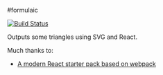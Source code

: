 #formulaic

[![Build Status](https://travis-ci.org/JaredProske/slapdash.svg?branch=master)](https://travis-ci.org/JaredProske/formulaic)

Outputs some triangles using SVG and React.

Much thanks to:
* [A modern React starter pack based on webpack](http://krasimirtsonev.com/blog/article/a-modern-react-starter-pack-based-on-webpack)
